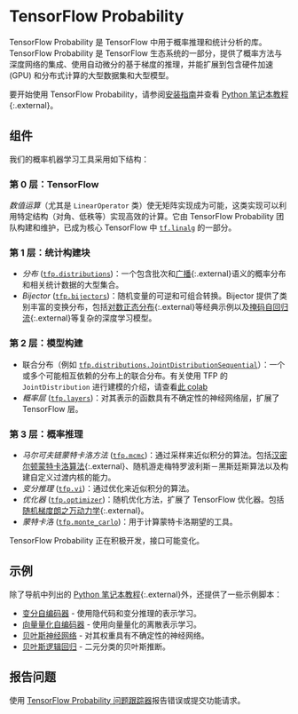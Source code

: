 # TensorFlow Probability

TensorFlow Probability 是 TensorFlow 中用于概率推理和统计分析的库。TensorFlow Probability 是 TensorFlow 生态系统的一部分，提供了概率方法与深度网络的集成、使用自动微分的基于梯度的推理，并能扩展到包含硬件加速 (GPU) 和分布式计算的大型数据集和大型模型。

要开始使用 TensorFlow Probability，请参阅[安装指南](./install.md)并查看 [Python 笔记本教程](https://github.com/tensorflow/probability/blob/main/tensorflow_probability/examples/jupyter_notebooks/){:.external}。

## 组件

我们的概率机器学习工具采用如下结构：

### 第 0 层：TensorFlow

*数值运算*（尤其是 `LinearOperator` 类）使无矩阵实现成为可能，这类实现可以利用特定结构（对角、低秩等）实现高效的计算。它由 TensorFlow Probability 团队构建和维护，已成为核心 TensorFlow 中 [`tf.linalg`](https://github.com/tensorflow/tensorflow/tree/master/tensorflow/python/ops/linalg) 的一部分。

### 第 1 层：统计构建块

- *分布* ([`tfp.distributions`](https://github.com/tensorflow/probability/tree/main/tensorflow_probability/python/distributions))：一个包含批次和[广播](https://docs.scipy.org/doc/numpy-1.14.0/user/basics.broadcasting.html){:.external}语义的概率分布和相关统计数据的大型集合。
- *Bijector* ([`tfp.bijectors`](https://github.com/tensorflow/probability/tree/main/tensorflow_probability/python/bijectors))：随机变量的可逆和可组合转换。Bijector 提供了类别丰富的变换分布，包括[对数正态分布](https://en.wikipedia.org/wiki/Log-normal_distribution){:.external}等经典示例以及[掩码自回归流](https://arxiv.org/abs/1705.07057){:.external}等复杂的深度学习模型。

### 第 2 层：模型构建

- 联合分布（例如 [`tfp.distributions.JointDistributionSequential`](https://github.com/tensorflow/probability/tree/main/tensorflow_probability/python/distributions/joint_distribution_sequential.py)）：一个或多个可能相互依赖的分布上的联合分布。有关使用 TFP 的 `JointDistribution` 进行建模的介绍，请查看[此 colab](https://github.com/tensorflow/probability/blob/main/tensorflow_probability/examples/jupyter_notebooks/Modeling_with_JointDistribution.ipynb)
- *概率层* ([`tfp.layers`](https://github.com/tensorflow/probability/tree/main/tensorflow_probability/python/layers))：对其表示的函数具有不确定性的神经网络层，扩展了 TensorFlow 层。

### 第 3 层：概率推理

- *马尔可夫链蒙特卡洛方法* ([`tfp.mcmc`](https://github.com/tensorflow/probability/tree/main/tensorflow_probability/python/mcmc))：通过采样来近似积分的算法。包括[汉密尔顿蒙特卡洛算法](https://en.wikipedia.org/wiki/Hamiltonian_Monte_Carlo){:.external}、随机游走梅特罗波利斯－黑斯廷斯算法以及构建自定义过渡内核的能力。
- *变分推理* ([`tfp.vi`](https://github.com/tensorflow/probability/tree/main/tensorflow_probability/python/vi))：通过优化来近似积分的算法。
- *优化器* ([`tfp.optimizer`](https://github.com/tensorflow/probability/tree/main/tensorflow_probability/python/optimizer))：随机优化方法，扩展了 TensorFlow 优化器。包括 [随机梯度朗之万动力学](http://www.icml-2011.org/papers/398_icmlpaper.pdf){:.external}。
- *蒙特卡洛* ([`tfp.monte_carlo`](https://github.com/tensorflow/probability/blob/main/tensorflow_probability/python/monte_carlo))：用于计算蒙特卡洛期望的工具。

TensorFlow Probability 正在积极开发，接口可能变化。

## 示例

除了导航中列出的 [Python 笔记本教程](https://github.com/tensorflow/probability/blob/main/tensorflow_probability/examples/jupyter_notebooks/){:.external}外，还提供了一些示例脚本：

- [变分自编码器](https://github.com/tensorflow/probability/tree/main/tensorflow_probability/examples/vae.py) - 使用隐代码和变分推理的表示学习。
- [向量量化自编码器](https://github.com/tensorflow/probability/tree/main/tensorflow_probability/examples/vq_vae.py) - 使用向量量化的离散表示学习。
- [贝叶斯神经网络](https://github.com/tensorflow/probability/tree/main/tensorflow_probability/examples/bayesian_neural_network.py) - 对其权重具有不确定性的神经网络。
- [贝叶斯逻辑回归](https://github.com/tensorflow/probability/tree/main/tensorflow_probability/examples/logistic_regression.py) - 二元分类的贝叶斯推断。

## 报告问题

使用 [TensorFlow Probability 问题跟踪器](https://github.com/tensorflow/probability/issues)报告错误或提交功能请求。

